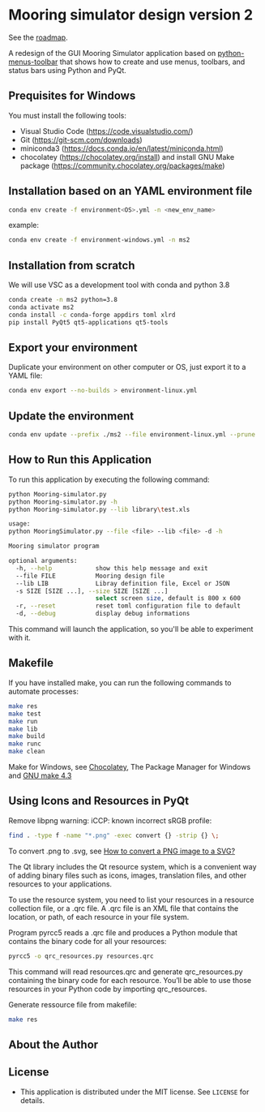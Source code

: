 # Mooring simulator design version 2

See the [roadmap](https://github.com/users/jgrelet/projects/1).

A redesign of the GUI Mooring Simulator application based on [python-menus-toolbar](https://realpython.com/python-menus-toolbars/) that shows how to create and use menus, toolbars, and status bars using Python and PyQt.

## Prequisites for Windows

You must install the following tools:

- Visual Studio Code (<https://code.visualstudio.com/>)
- Git (<https://git-scm.com/downloads>)
- miniconda3 (<https://docs.conda.io/en/latest/miniconda.html>)
- chocolatey (<https://chocolatey.org/install>) and install GNU Make package (<https://community.chocolatey.org/packages/make>)

## Installation based on an YAML environment file

``` bash
conda env create -f environment<OS>.yml -n <new_env_name>
```

example:

``` bash
conda env create -f environment-windows.yml -n ms2
```

## Installation from scratch

We will use VSC as a development tool with conda and python 3.8

```sh
conda create -n ms2 python=3.8
conda activate ms2
conda install -c conda-forge appdirs toml xlrd
pip install PyQt5 qt5-applications qt5-tools

```

## Export your environment

Duplicate your environment on other computer or OS, just export it to a YAML file:

```sh
conda env export --no-builds > environment-linux.yml
```

## Update the environment

```sh
conda env update --prefix ./ms2 --file environment-linux.yml --prune
```

## How to Run this Application

To run this application by executing the following command:

```sh
python Mooring-simulator.py
python Mooring-simulator.py -h
python Mooring-simulator.py --lib library\test.xls

usage: 
python MooringSimulator.py --file <file> --lib <file> -d -h   

Mooring simulator program

optional arguments:
  -h, --help            show this help message and exit       
  --file FILE           Mooring design file
  --lib LIB             Libray definition file, Excel or JSON 
  -s SIZE [SIZE ...], --size SIZE [SIZE ...]
                        select screen size, default is 800 x 600
  -r, --reset           reset toml configuration file to default
  -d, --debug           display debug informations
```

This command will launch the application, so you'll be able to experiment with it.

## Makefile

If you have installed make, you can run the following commands to automate processes:

```sh
make res
make test
make run
make lib
make build
make runc
make clean
```

Make for Windows, see [Chocolatey](https://chocolatey.org/), The Package Manager for Windows and [GNU make 4.3](https://community.chocolatey.org/packages/make)

## Using Icons and Resources in PyQt

Remove libpng warning: iCCP: known incorrect sRGB profile:

```sh
find . -type f -name "*.png" -exec convert {} -strip {} \;
```

To convert .png to .svg, see [How to convert a PNG image to a SVG?](https://stackoverflow.com/questions/1861382/how-to-convert-a-png-image-to-a-svg)

The Qt library includes the Qt resource system, which is a convenient way of adding binary files such as icons, images, translation files, and other resources to your applications.

To use the resource system, you need to list your resources in a resource collection file, or a .qrc file. A .qrc file is an XML file that contains the location, or path, of each resource in your file system.

Program pyrcc5 reads a .qrc file and produces a Python module that contains the binary code for all your resources:

```sh
pyrcc5 -o qrc_resources.py resources.qrc
```

This command will read resources.qrc and generate qrc_resources.py containing the binary code for each resource. You’ll be able to use those resources in your Python code by importing qrc_resources.

Generate ressource file from makefile:

```sh
make res
```

## About the Author

## License

- This application is distributed under the MIT license. See `LICENSE` for details.
